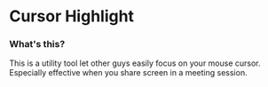 # Cursor Highlight

### What's this?

This is a utility tool let other guys easily focus on your mouse cursor. Especially effective when you share screen in a meeting session.